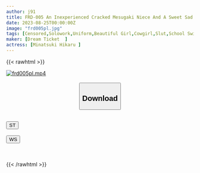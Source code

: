 ```yaml
---
author: j91
title: FRD-005 An Inexperienced Cracked Mesugaki Niece And A Sweet Sad Life Hikaru Minazuki
date: 2023-08-25T00:00:00Z
image: "frd005pl.jpg"
tags: [Censored,Solowork,Uniform,Beautiful Girl,Cowgirl,Slut,School Swimsuit,Urination,Facesitting,Tits,Tsundere,Submissive Men	 ]
maker: [Dream Ticket  ]
actress: [Minatsuki Hikaru ]
---
```



{{< rawhtml >}}

<div class="video" data-videoid="AoXKVY6dzzIXPvj">
    <a href="javascript:;">
        <img src="https://my.j91.asia/posts/frd005pl/frd005pl.jpg" width="WIDTH" height="HEIGHT" alt="frd005pl.mp4" loading="lazy">
    </a>
</div>

<script type="text/javascript" src="https://j91.asia/asset/on-demand-st.js"></script>

<br>
  <link rel="stylesheet" href="https://j91.asia/asset/bs5.css">
  
  <center>
  <button class="btn btn-primary" type="button" data-bs-toggle="collapse" data-bs-target=".multi-collapse" aria-expanded="false" aria-controls="multiCollapseExample1 multiCollapseExample2"><h2>Download</h2></button></center>
</p>
<div class="row">
  <div class="col">
    <div class="collapse multi-collapse" id="multiCollapseExample1">
      <div class="card card-body">
	      	      <br>
<div class="buttons">  
<a href="https://streamtape.to/v/AoXKVY6dzzIXPvj"><button class="btn-hover color-3"><i class="fa fa-download"></i> ST</button></a></div>
    </div>
  </div>
</div>
  <div class="col">
    <div class="collapse multi-collapse" id="multiCollapseExample2">
      <div class="card card-body">
	      <br>
<div class="buttons">
    <a href="https://wolfstream.tv/mr0jvztojw5f"><button class="btn-hover color-9"><i class="fa fa-download"></i> WS</button></a></div>
<br><br>
      </div>
    </div>
  </div>
</div>

{{< /rawhtml >}}
